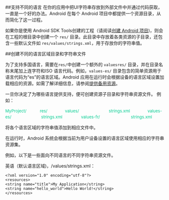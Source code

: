 # 

##支持不同的语言
在你的应用中把UI字符串存放到外部文件中并通过代码获取，一直是一个好的办法。Android 在每个 Android 项目中都提供一个资源目录，从而简化了这一过程。  

如果你是使用 Android SDK Tools创建的工程（请阅读[创建 Android 项目](www.baidu.com))，则会在工程的根目录中创建一个 `res/` 目录。此目录中存放着各类资源的子目录，还包含一些默认文件如 `res/values/strings.xml`，用于存放你的字符串值。

##创建不同的语言区域目录和字符串文件

为了支持多国语言，需要在`res/`中创建一个额外的 `valuesres/` 目录，并在目录名称末尾加上连字符和ISO 语言代码。例如，`values-es/` 目录包含的简单资源用于语言代码为“es”的语言区域。Android 应用在运行时会根据设备的语言区域设置加载相应的资源。如需了解详细信息，请参阅[提供备用资源](https://developer.android.com/guide/topics/resources/providing-resources.html#AlternativeResources)。


一旦你决定了为哪些语言提供支持，便可创建资源子目录和字符串资源文件。 例如：
    
 <font color=#00CC90 size=2>
    MyProject/    
          　　　res/    
            　　　　values/        
                 　　　　　　　strings.xml    
            　　　　values-es/    
                 　　　　　　　strings.xml    
　　　　            values-fr/     
       　　　　　　　          strings.xml</font>    
                        
将各个语言区域的字符串值添加到相应文件中。
 
在运行时，Android 系统会根据当前为用户设备设置的语言区域使用相应的字符串资源集。

例如，以下是一些面向不同语言的不同字符串资源文件。

英语（默认语言区域)，/values/strings.xml：

    <?xml version="1.0" encoding="utf-8"?>
    <resources>
    <string name="title">My Application</string>
    <string name="hello_world">Hello World!</string>
    </resources>
